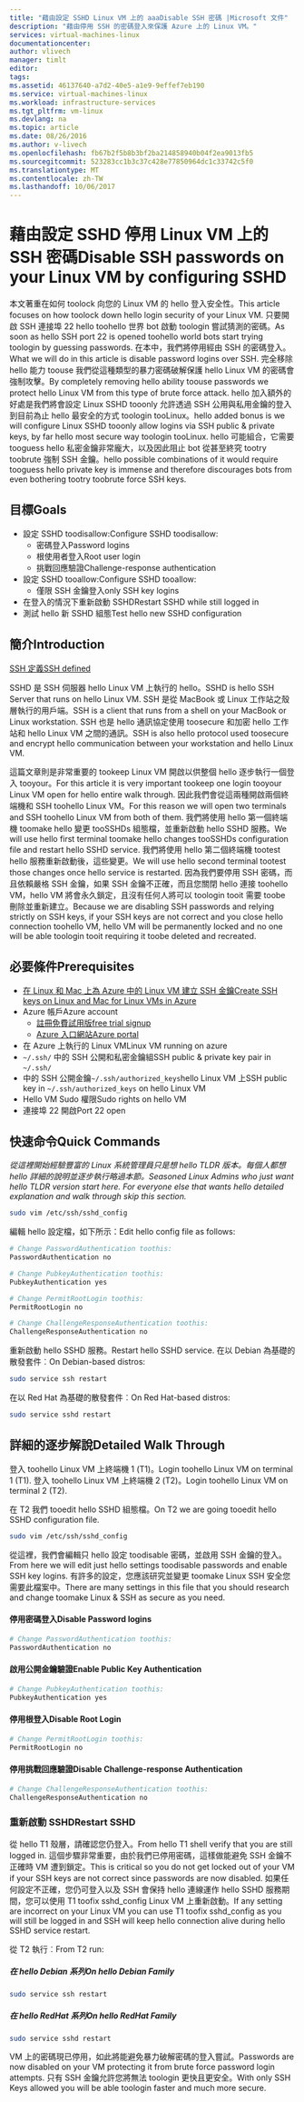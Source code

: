 ```yaml
---
title: "藉由設定 SSHD Linux VM 上的 aaaDisable SSH 密碼 |Microsoft 文件"
description: "藉由停用 SSH 的密碼登入來保護 Azure 上的 Linux VM。"
services: virtual-machines-linux
documentationcenter: 
author: vlivech
manager: timlt
editor: 
tags: 
ms.assetid: 46137640-a7d2-40e5-a1e9-9effef7eb190
ms.service: virtual-machines-linux
ms.workload: infrastructure-services
ms.tgt_pltfrm: vm-linux
ms.devlang: na
ms.topic: article
ms.date: 08/26/2016
ms.author: v-livech
ms.openlocfilehash: fb67b2f5b8b3bf2ba214858940b04f2ea9013fb5
ms.sourcegitcommit: 523283cc1b3c37c428e77850964dc1c33742c5f0
ms.translationtype: MT
ms.contentlocale: zh-TW
ms.lasthandoff: 10/06/2017
---
```

# <a name="disable-ssh-passwords-on-your-linux-vm-by-configuring-sshd"></a><span data-ttu-id="efb5a-103">藉由設定 SSHD 停用 Linux VM 上的 SSH 密碼</span><span class="sxs-lookup"><span data-stu-id="efb5a-103">Disable SSH passwords on your Linux VM by configuring SSHD</span></span>
<span data-ttu-id="efb5a-104">本文著重在如何 toolock 向您的 Linux VM 的 hello 登入安全性。</span><span class="sxs-lookup"><span data-stu-id="efb5a-104">This article focuses on how toolock down hello login security of your Linux VM.</span></span>  <span data-ttu-id="efb5a-105">只要開啟 SSH 連接埠 22 hello toohello 世界 bot 啟動 toologin 嘗試猜測的密碼。</span><span class="sxs-lookup"><span data-stu-id="efb5a-105">As soon as hello SSH port 22 is opened toohello world bots start trying toologin by guessing passwords.</span></span>  <span data-ttu-id="efb5a-106">在本中，我們將停用經由 SSH 的密碼登入。</span><span class="sxs-lookup"><span data-stu-id="efb5a-106">What we will do in this article is disable password logins over SSH.</span></span>  <span data-ttu-id="efb5a-107">完全移除 hello 能力 toouse 我們從這種類型的暴力密碼破解保護 hello Linux VM 的密碼會強制攻擊。</span><span class="sxs-lookup"><span data-stu-id="efb5a-107">By completely removing hello ability toouse passwords we protect hello Linux VM from this type of brute force attack.</span></span>  <span data-ttu-id="efb5a-108">hello 加入額外的好處是我們將會設定 Linux SSHD tooonly 允許透過 SSH 公用與私用金鑰的登入到目前為止 hello 最安全的方式 toologin tooLinux。</span><span class="sxs-lookup"><span data-stu-id="efb5a-108">hello added bonus is we will configure Linux SSHD tooonly allow logins via SSH public & private keys, by far hello most secure way toologin tooLinux.</span></span>  <span data-ttu-id="efb5a-109">hello 可能組合，它需要 tooguess hello 私密金鑰非常龐大，以及因此阻止 bot 從甚至終究 tootry toobrute 強制 SSH 金鑰。</span><span class="sxs-lookup"><span data-stu-id="efb5a-109">hello possible combinations of it would require tooguess hello private key is immense and therefore discourages bots from even bothering tootry toobrute force SSH keys.</span></span>

## <a name="goals"></a><span data-ttu-id="efb5a-110">目標</span><span class="sxs-lookup"><span data-stu-id="efb5a-110">Goals</span></span>
* <span data-ttu-id="efb5a-111">設定 SSHD toodisallow:</span><span class="sxs-lookup"><span data-stu-id="efb5a-111">Configure SSHD toodisallow:</span></span>
  * <span data-ttu-id="efb5a-112">密碼登入</span><span class="sxs-lookup"><span data-stu-id="efb5a-112">Password logins</span></span>
  * <span data-ttu-id="efb5a-113">根使用者登入</span><span class="sxs-lookup"><span data-stu-id="efb5a-113">Root user login</span></span>
  * <span data-ttu-id="efb5a-114">挑戰回應驗證</span><span class="sxs-lookup"><span data-stu-id="efb5a-114">Challenge-response authentication</span></span>
* <span data-ttu-id="efb5a-115">設定 SSHD tooallow:</span><span class="sxs-lookup"><span data-stu-id="efb5a-115">Configure SSHD tooallow:</span></span>
  * <span data-ttu-id="efb5a-116">僅限 SSH 金鑰登入</span><span class="sxs-lookup"><span data-stu-id="efb5a-116">only SSH key logins</span></span>
* <span data-ttu-id="efb5a-117">在登入的情況下重新啟動 SSHD</span><span class="sxs-lookup"><span data-stu-id="efb5a-117">Restart SSHD while still logged in</span></span>
* <span data-ttu-id="efb5a-118">測試 hello 新 SSHD 組態</span><span class="sxs-lookup"><span data-stu-id="efb5a-118">Test hello new SSHD configuration</span></span>

## <a name="introduction"></a><span data-ttu-id="efb5a-119">簡介</span><span class="sxs-lookup"><span data-stu-id="efb5a-119">Introduction</span></span>
[<span data-ttu-id="efb5a-120">SSH 定義</span><span class="sxs-lookup"><span data-stu-id="efb5a-120">SSH defined</span></span>](https://en.wikipedia.org/wiki/Secure_Shell)

<span data-ttu-id="efb5a-121">SSHD 是 SSH 伺服器 hello Linux VM 上執行的 hello。</span><span class="sxs-lookup"><span data-stu-id="efb5a-121">SSHD is hello SSH Server that runs on hello Linux VM.</span></span>  <span data-ttu-id="efb5a-122">SSH 是從 MacBook 或 Linux 工作站之殼層執行的用戶端。</span><span class="sxs-lookup"><span data-stu-id="efb5a-122">SSH is a client that runs from a shell on your MacBook or Linux workstation.</span></span>  <span data-ttu-id="efb5a-123">SSH 也是 hello 通訊協定使用 toosecure 和加密 hello 工作站和 hello Linux VM 之間的通訊。</span><span class="sxs-lookup"><span data-stu-id="efb5a-123">SSH is also hello protocol used toosecure and encrypt hello communication between your workstation and hello Linux VM.</span></span>

<span data-ttu-id="efb5a-124">這篇文章則是非常重要的 tookeep Linux VM 開啟以供整個 hello 逐步執行一個登入 tooyour。</span><span class="sxs-lookup"><span data-stu-id="efb5a-124">For this article it is very important tookeep one login tooyour Linux VM open for hello entire walk through.</span></span>  <span data-ttu-id="efb5a-125">因此我們會從這兩種開啟兩個終端機和 SSH toohello Linux VM。</span><span class="sxs-lookup"><span data-stu-id="efb5a-125">For this reason we will open two terminals and SSH toohello Linux VM from both of them.</span></span>  <span data-ttu-id="efb5a-126">我們將使用 hello 第一個終端機 toomake hello 變更 tooSSHDs 組態檔，並重新啟動 hello SSHD 服務。</span><span class="sxs-lookup"><span data-stu-id="efb5a-126">We will use hello first terminal toomake hello changes tooSSHDs configuration file and restart hello SSHD service.</span></span>  <span data-ttu-id="efb5a-127">我們將使用 hello 第二個終端機 tootest hello 服務重新啟動後，這些變更。</span><span class="sxs-lookup"><span data-stu-id="efb5a-127">We will use hello second terminal tootest those changes once hello service is restarted.</span></span>  <span data-ttu-id="efb5a-128">因為我們要停用 SSH 密碼，而且依賴嚴格 SSH 金鑰，如果 SSH 金鑰不正確，而且您關閉 hello 連接 toohello VM，hello VM 將會永久鎖定，且沒有任何人將可以 toologin tooit 需要 toobe 刪除並重新建立。</span><span class="sxs-lookup"><span data-stu-id="efb5a-128">Because we are disabling SSH passwords and relying strictly on SSH keys, if your SSH keys are not correct and you close hello connection toohello VM, hello VM will be permanently locked and no one will be able toologin tooit requiring it toobe deleted and recreated.</span></span>

## <a name="prerequisites"></a><span data-ttu-id="efb5a-129">必要條件</span><span class="sxs-lookup"><span data-stu-id="efb5a-129">Prerequisites</span></span>
* [<span data-ttu-id="efb5a-130">在 Linux 和 Mac 上為 Azure 中的 Linux VM 建立 SSH 金鑰</span><span class="sxs-lookup"><span data-stu-id="efb5a-130">Create SSH keys on Linux and Mac for Linux VMs in Azure</span></span>](mac-create-ssh-keys.md?toc=%2fazure%2fvirtual-machines%2flinux%2ftoc.json)
* <span data-ttu-id="efb5a-131">Azure 帳戶</span><span class="sxs-lookup"><span data-stu-id="efb5a-131">Azure account</span></span>
  * [<span data-ttu-id="efb5a-132">註冊免費試用版</span><span class="sxs-lookup"><span data-stu-id="efb5a-132">free trial signup</span></span>](https://azure.microsoft.com/pricing/free-trial/)
  * [<span data-ttu-id="efb5a-133">Azure 入口網站</span><span class="sxs-lookup"><span data-stu-id="efb5a-133">Azure portal</span></span>](http://portal.azure.com)
* <span data-ttu-id="efb5a-134">在 Azure 上執行的 Linux VM</span><span class="sxs-lookup"><span data-stu-id="efb5a-134">Linux VM running on azure</span></span>
* <span data-ttu-id="efb5a-135">`~/.ssh/` 中的 SSH 公開和私密金鑰組</span><span class="sxs-lookup"><span data-stu-id="efb5a-135">SSH public & private key pair in `~/.ssh/`</span></span>
* <span data-ttu-id="efb5a-136">中的 SSH 公開金鑰`~/.ssh/authorized_keys`hello Linux VM 上</span><span class="sxs-lookup"><span data-stu-id="efb5a-136">SSH public key in `~/.ssh/authorized_keys` on hello Linux VM</span></span>
* <span data-ttu-id="efb5a-137">Hello VM Sudo 權限</span><span class="sxs-lookup"><span data-stu-id="efb5a-137">Sudo rights on hello VM</span></span>
* <span data-ttu-id="efb5a-138">連接埠 22 開啟</span><span class="sxs-lookup"><span data-stu-id="efb5a-138">Port 22 open</span></span>

## <a name="quick-commands"></a><span data-ttu-id="efb5a-139">快速命令</span><span class="sxs-lookup"><span data-stu-id="efb5a-139">Quick Commands</span></span>
<span data-ttu-id="efb5a-140">*從這裡開始經驗豐富的 Linux 系統管理員只是想 hello TLDR 版本。每個人都想 hello 詳細的說明並逐步執行略過本節。*</span><span class="sxs-lookup"><span data-stu-id="efb5a-140">*Seasoned Linux Admins who just want hello TLDR version start here.  For everyone else that wants hello detailed explanation and walk through skip this section.*</span></span>

```bash
sudo vim /etc/ssh/sshd_config
```

<span data-ttu-id="efb5a-141">編輯 hello 設定檔，如下所示：</span><span class="sxs-lookup"><span data-stu-id="efb5a-141">Edit hello config file as follows:</span></span>

```sh
# Change PasswordAuthentication toothis:
PasswordAuthentication no

# Change PubkeyAuthentication toothis:
PubkeyAuthentication yes

# Change PermitRootLogin toothis:
PermitRootLogin no

# Change ChallengeResponseAuthentication toothis:
ChallengeResponseAuthentication no
```

<span data-ttu-id="efb5a-142">重新啟動 hello SSHD 服務。</span><span class="sxs-lookup"><span data-stu-id="efb5a-142">Restart hello SSHD service.</span></span> <span data-ttu-id="efb5a-143">在以 Debian 為基礎的散發套件︰</span><span class="sxs-lookup"><span data-stu-id="efb5a-143">On Debian-based distros:</span></span>

```bash
sudo service ssh restart
```

<span data-ttu-id="efb5a-144">在以 Red Hat 為基礎的散發套件︰</span><span class="sxs-lookup"><span data-stu-id="efb5a-144">On Red Hat-based distros:</span></span>

```bash
sudo service sshd restart
```

## <a name="detailed-walk-through"></a><span data-ttu-id="efb5a-145">詳細的逐步解說</span><span class="sxs-lookup"><span data-stu-id="efb5a-145">Detailed Walk Through</span></span>
<span data-ttu-id="efb5a-146">登入 toohello Linux VM 上終端機 1 (T1)。</span><span class="sxs-lookup"><span data-stu-id="efb5a-146">Login toohello Linux VM on terminal 1 (T1).</span></span>  <span data-ttu-id="efb5a-147">登入 toohello Linux VM 上終端機 2 (T2)。</span><span class="sxs-lookup"><span data-stu-id="efb5a-147">Login toohello Linux VM on terminal 2 (T2).</span></span>

<span data-ttu-id="efb5a-148">在 T2 我們 tooedit hello SSHD 組態檔。</span><span class="sxs-lookup"><span data-stu-id="efb5a-148">On T2 we are going tooedit hello SSHD configuration file.</span></span>  

```bash
sudo vim /etc/ssh/sshd_config
```

<span data-ttu-id="efb5a-149">從這裡，我們會編輯只 hello 設定 toodisable 密碼，並啟用 SSH 金鑰的登入。</span><span class="sxs-lookup"><span data-stu-id="efb5a-149">From here we will edit just hello settings toodisable passwords and enable SSH key logins.</span></span>  <span data-ttu-id="efb5a-150">有許多的設定，您應該研究並變更 toomake Linux SSH 安全您需要此檔案中。</span><span class="sxs-lookup"><span data-stu-id="efb5a-150">There are many settings in this file that you should research and change toomake Linux & SSH as secure as you need.</span></span>

#### <a name="disable-password-logins"></a><span data-ttu-id="efb5a-151">停用密碼登入</span><span class="sxs-lookup"><span data-stu-id="efb5a-151">Disable Password logins</span></span>

```sh
# Change PasswordAuthentication toothis:
PasswordAuthentication no
```

#### <a name="enable-public-key-authentication"></a><span data-ttu-id="efb5a-152">啟用公開金鑰驗證</span><span class="sxs-lookup"><span data-stu-id="efb5a-152">Enable Public Key Authentication</span></span>

```sh
# Change PubkeyAuthentication toothis:
PubkeyAuthentication yes
```

#### <a name="disable-root-login"></a><span data-ttu-id="efb5a-153">停用根登入</span><span class="sxs-lookup"><span data-stu-id="efb5a-153">Disable Root Login</span></span>

```sh
# Change PermitRootLogin toothis:
PermitRootLogin no
```

#### <a name="disable-challenge-response-authentication"></a><span data-ttu-id="efb5a-154">停用挑戰回應驗證</span><span class="sxs-lookup"><span data-stu-id="efb5a-154">Disable Challenge-response Authentication</span></span>
```sh
# Change ChallengeResponseAuthentication toothis:
ChallengeResponseAuthentication no
```

### <a name="restart-sshd"></a><span data-ttu-id="efb5a-155">重新啟動 SSHD</span><span class="sxs-lookup"><span data-stu-id="efb5a-155">Restart SSHD</span></span>
<span data-ttu-id="efb5a-156">從 hello T1 殼層，請確認您仍登入。</span><span class="sxs-lookup"><span data-stu-id="efb5a-156">From hello T1 shell verify that you are still logged in.</span></span>  <span data-ttu-id="efb5a-157">這個步驟非常重要，由於我們已停用密碼，這樣做能避免 SSH 金鑰不正確時 VM 遭到鎖定。</span><span class="sxs-lookup"><span data-stu-id="efb5a-157">This is critical so you do not get locked out of your VM if your SSH keys are not correct since passwords are now disabled.</span></span>  <span data-ttu-id="efb5a-158">如果任何設定不正確，您仍可登入以及 SSH 會保持 hello 連線運作 hello SSHD 服務期間，您可以使用 T1 toofix sshd_config Linux VM 上重新啟動。</span><span class="sxs-lookup"><span data-stu-id="efb5a-158">If any setting are incorrect on your Linux VM you can use T1 toofix sshd_config as you will still be logged in and SSH will keep hello connection alive during hello SSHD service restart.</span></span>

<span data-ttu-id="efb5a-159">從 T2 執行︰</span><span class="sxs-lookup"><span data-stu-id="efb5a-159">From T2 run:</span></span>

##### <a name="on-hello-debian-family"></a><span data-ttu-id="efb5a-160">在 hello Debian 系列</span><span class="sxs-lookup"><span data-stu-id="efb5a-160">On hello Debian Family</span></span>
```bash
sudo service ssh restart
```

##### <a name="on-hello-redhat-family"></a><span data-ttu-id="efb5a-161">在 hello RedHat 系列</span><span class="sxs-lookup"><span data-stu-id="efb5a-161">On hello RedHat Family</span></span>
```bash
sudo service sshd restart
```

<span data-ttu-id="efb5a-162">VM 上的密碼現已停用，如此將能避免暴力破解密碼的登入嘗試。</span><span class="sxs-lookup"><span data-stu-id="efb5a-162">Passwords are now disabled on your VM protecting it from brute force password login attempts.</span></span>  <span data-ttu-id="efb5a-163">只有 SSH 金鑰允許您將無法 toologin 更快且更安全。</span><span class="sxs-lookup"><span data-stu-id="efb5a-163">With only SSH Keys allowed you will be able toologin faster and much more secure.</span></span>

